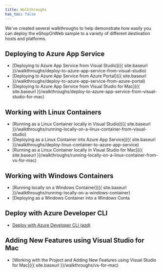 ```yaml
---
title: Walkthroughs
has_toc: false
---
```


We've created several walkthroughs to help demonstrate how easily you can deploy the eShopOnWeb sample to a variety of different destination hosts and platforms.

## Deploying to Azure App Service

- [Deploying to Azure App Service from Visual Studio]({{ site.baseurl }}/walkthroughs/deploy-to-azure-app-service-from-visual-studio)
- [Deploying to Azure App Service from Azure Portal]({{ site.baseurl }}/walkthroughs/deploy-to-azure-app-service-from-azure-portal)
- [Deploying to Azure App Service from Visual Studio for Mac]({{ site.baseurl }}/walkthroughs/deploy-to-azure-app-service-from-visual-studio-for-mac)

## Working with Linux Containers

- [Running as a Linux Container locally in Visual Studio]({{ site.baseurl }}/walkthroughs/running-locally-on-a-linux-container-from-visual-studio)
- [Deploying as a Linux Container into Azure App Service]({{ site.baseurl }}/walkthroughs/deploy-linux-container-to-azure-app-service)
- [Running as a Linux Container locally in Visual Studio for Mac]({{ site.baseurl }}/walkthroughs/running-locally-on-a-linux-container-from-vs-for-mac)

## Working with Windows Containers

- [Running locally on a Windows Container]({{ site.baseurl }}/walkthroughs/running-locally-on-a-windows-container)
- [Deploying as a Windows Container into a Windows Conta

## Deploy with Azure Developer CLI

- [Deploy with Azure Developer CLI (azd)](./deploy-with-azd)

## Adding New Features using Visual Studio for Mac

- [Working with the Project and Adding New Features using Visual Studio for Mac]({{ site.baseurl }}/walkthroughs/vs-for-mac)